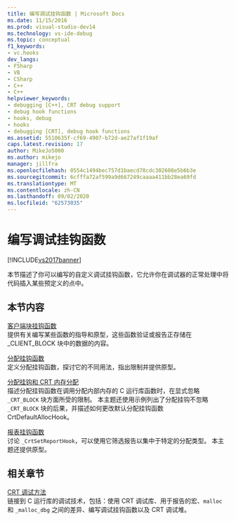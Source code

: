 ```yaml
---
title: 编写调试挂钩函数 | Microsoft Docs
ms.date: 11/15/2016
ms.prod: visual-studio-dev14
ms.technology: vs-ide-debug
ms.topic: conceptual
f1_keywords:
- vc.hooks
dev_langs:
- FSharp
- VB
- CSharp
- C++
- C++
helpviewer_keywords:
- debugging [C++], CRT debug support
- debug hook functions
- hooks, debug
- hooks
- debugging [CRT], debug hook functions
ms.assetid: 5510635f-cf69-4907-b72d-ae27af1f19af
caps.latest.revision: 17
author: MikeJo5000
ms.author: mikejo
manager: jillfra
ms.openlocfilehash: 0554c1494bec757d1baecd78cdc302608e5b6b3e
ms.sourcegitcommit: 6cfffa72af599a9d667249caaaa411bb28ea69fd
ms.translationtype: MT
ms.contentlocale: zh-CN
ms.lasthandoff: 09/02/2020
ms.locfileid: "62573035"
---
```

# <a name="debug-hook-function-writing"></a>编写调试挂钩函数
[!INCLUDE[vs2017banner](../includes/vs2017banner.md)]

本节描述了你可以编写的自定义调试挂钩函数，它允许你在调试器的正常处理中将代码插入某些预定义的点中。  
  
## <a name="in-this-section"></a>本节内容  
 [客户端块挂钩函数](../debugger/client-block-hook-functions.md)  
 提供有关编写某些函数的指导和原型，这些函数验证或报告正存储在 _CLIENT_BLOCK 块中的数据的内容。  
  
 [分配挂钩函数](../debugger/allocation-hook-functions.md)  
 定义分配挂钩函数，探讨它的不同用法，指出限制并提供原型。  
  
 [分配挂钩和 CRT 内存分配](../debugger/allocation-hooks-and-c-run-time-memory-allocations.md)  
 描述分配挂钩函数在调用分配内部内存的 C 运行库函数时，在显式忽略 `_CRT_BLOCK` 块方面所受的限制。 本主题还使用示例列出了分配挂钩不忽略 `_CRT_BLOCK` 块的后果，并描述如何更改默认分配挂钩函数 CrtDefaultAllocHook。  
  
 [报表挂钩函数](../debugger/report-hook-functions.md)  
 讨论 `_CrtSetReportHook`，可以使用它筛选报告以集中于特定的分配类型。 本主题还提供原型。  
  
## <a name="related-sections"></a>相关章节  
 [CRT 调试方法](../debugger/crt-debugging-techniques.md)  
 链接到 C 运行库的调试技术，包括：使用 CRT 调试库、用于报告的宏、`malloc` 和 `_malloc_dbg` 之间的差异、编写调试挂钩函数以及 CRT 调试堆。
